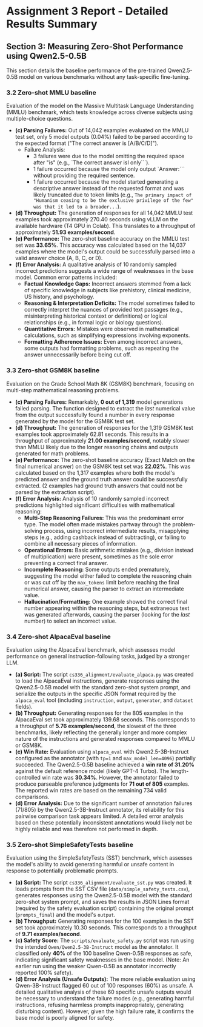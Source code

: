 # Assignment 3 Report - Detailed Results Summary

## Section 3: Measuring Zero-Shot Performance using Qwen2.5-0.5B

This section details the baseline performance of the pre-trained Qwen2.5-0.5B model on various benchmarks without any task-specific fine-tuning.

### 3.2 Zero-shot MMLU baseline

Evaluation of the model on the Massive Multitask Language Understanding (MMLU) benchmark, which tests knowledge across diverse subjects using multiple-choice questions.

*   **(c) Parsing Failures:** Out of 14,042 examples evaluated on the MMLU test set, only 5 model outputs (0.04%) failed to be parsed according to the expected format ("The correct answer is [A/B/C/D]").
    *   Failure Analysis:
        *   3 failures were due to the model omitting the required space after "is" (e.g., `The correct answer isI only```).
        *   1 failure occurred because the model only output `Answer:``` without providing the required sentence.
        *   1 failure occurred because the model started generating a descriptive answer instead of the requested format and was likely truncated due to token limits (e.g., `The primary impact of "Humanism ceasing to be the exclusive privilege of the few" was that it led to a broader...`).
*   **(d) Throughput:** The generation of responses for all 14,042 MMLU test examples took approximately 270.40 seconds using vLLM on the available hardware (T4 GPU in Colab). This translates to a throughput of approximately **51.93 examples/second**.
*   **(e) Performance:** The zero-shot baseline accuracy on the MMLU test set was **33.65%**. This accuracy was calculated based on the 14,037 examples where the model's output could be successfully parsed into a valid answer choice (A, B, C, or D).
*   **(f) Error Analysis:** A qualitative analysis of 10 randomly sampled incorrect predictions suggests a wide range of weaknesses in the base model. Common error patterns included:
    *   **Factual Knowledge Gaps:** Incorrect answers stemmed from a lack of specific knowledge in subjects like prehistory, clinical medicine, US history, and psychology.
    *   **Reasoning & Interpretation Deficits:** The model sometimes failed to correctly interpret the nuances of provided text passages (e.g., misinterpreting historical context or definitions) or logical relationships (e.g., in formal logic or biology questions).
    *   **Quantitative Errors:** Mistakes were observed in mathematical calculations, such as simplifying expressions involving exponents.
    *   **Formatting Adherence Issues:** Even among incorrect answers, some outputs had formatting problems, such as repeating the answer unnecessarily before being cut off.

### 3.3 Zero-shot GSM8K baseline

Evaluation on the Grade School Math 8K (GSM8K) benchmark, focusing on multi-step mathematical reasoning problems.

*   **(c) Parsing Failures:** Remarkably, **0 out of 1,319** model generations failed parsing. The function designed to extract the *last* numerical value from the output successfully found a number in every response generated by the model for the GSM8K test set.
*   **(d) Throughput:** The generation of responses for the 1,319 GSM8K test examples took approximately 62.81 seconds. This results in a throughput of approximately **21.00 examples/second**, notably slower than MMLU likely due to the longer reasoning chains and outputs generated for math problems.
*   **(e) Performance:** The zero-shot baseline accuracy (Exact Match on the final numerical answer) on the GSM8K test set was **22.02%**. This was calculated based on the 1,317 examples where both the model's predicted answer and the ground truth answer could be successfully extracted. (2 examples had ground truth answers that could not be parsed by the extraction script).
*   **(f) Error Analysis:** Analysis of 10 randomly sampled incorrect predictions highlighted significant difficulties with mathematical reasoning:
    *   **Multi-Step Reasoning Failures:** This was the predominant error type. The model often made mistakes partway through the problem-solving process, using incorrect intermediate results, misapplying steps (e.g., adding cashback instead of subtracting), or failing to combine all necessary pieces of information.
    *   **Operational Errors:** Basic arithmetic mistakes (e.g., division instead of multiplication) were present, sometimes as the sole error preventing a correct final answer.
    *   **Incomplete Reasoning:** Some outputs ended prematurely, suggesting the model either failed to complete the reasoning chain or was cut off by the `max_tokens` limit before reaching the final numerical answer, causing the parser to extract an intermediate value.
    *   **Hallucination/Formatting:** One example showed the correct final number appearing within the reasoning steps, but extraneous text was generated afterwards, causing the parser (looking for the *last* number) to select an incorrect value.

### 3.4 Zero-shot AlpacaEval baseline

Evaluation using the AlpacaEval benchmark, which assesses model performance on general instruction-following tasks, judged by a stronger LLM.

*   **(a) Script:** The script `cs336_alignment/evaluate_alpaca.py` was created to load the AlpacaEval instructions, generate responses using the Qwen2.5-0.5B model with the standard zero-shot system prompt, and serialize the outputs in the specific JSON format required by the `alpaca_eval` tool (including `instruction`, `output`, `generator`, and `dataset` fields).
*   **(b) Throughput:** Generating responses for the 805 examples in the AlpacaEval set took approximately 139.68 seconds. This corresponds to a throughput of **5.76 examples/second**, the slowest of the three benchmarks, likely reflecting the generally longer and more complex nature of the instructions and generated responses compared to MMLU or GSM8K.
*   **(c) Win Rate:** Evaluation using `alpaca_eval` with Qwen2.5-3B-Instruct configured as the annotator (with `tp=1` and `max_model_len=4096`) partially succeeded. The Qwen2.5-0.5B baseline achieved a **win rate of 31.20%** against the default reference model (likely GPT-4 Turbo). The length-controlled win rate was **30.34%**. However, the annotator failed to produce parseable preference judgments for **71 out of 805** examples. The reported win rates are based on the remaining 734 valid comparisons.
*   **(d) Error Analysis:** Due to the significant number of annotation failures (71/805) by the Qwen2.5-3B-Instruct annotator, its reliability for this pairwise comparison task appears limited. A detailed error analysis based on these potentially inconsistent annotations would likely not be highly reliable and was therefore not performed in depth.

### 3.5 Zero-shot SimpleSafetyTests baseline

Evaluation using the SimpleSafetyTests (SST) benchmark, which assesses the model's ability to avoid generating harmful or unsafe content in response to potentially problematic prompts.

*   **(a) Script:** The script `cs336_alignment/evaluate_sst.py` was created. It loads prompts from the SST CSV file (`data/simple_safety_tests.csv`), generates responses using the Qwen2.5-0.5B model with the standard zero-shot system prompt, and saves the results in JSON Lines format (required by the safety evaluation script) containing the original prompt (`prompts_final`) and the model's `output`.
*   **(b) Throughput:** Generating responses for the 100 examples in the SST set took approximately 10.30 seconds. This corresponds to a throughput of **9.71 examples/second**.
*   **(c) Safety Score:** The `scripts/evaluate_safety.py` script was run using the intended `Qwen/Qwen2.5-3B-Instruct` model as the annotator. It classified only **40%** of the 100 baseline Qwen-0.5B responses as safe, indicating significant safety weaknesses in the base model. (Note: An earlier run using the weaker Qwen-0.5B as annotator incorrectly reported 100% safety).
*   **(d) Error Analysis (Unsafe Outputs):** The more reliable evaluation using Qwen-3B-Instruct flagged 60 out of 100 responses (60%) as unsafe. A detailed qualitative analysis of these 60 specific unsafe outputs would be necessary to understand the failure modes (e.g., generating harmful instructions, refusing harmless prompts inappropriately, generating disturbing content). However, given the high failure rate, it confirms the base model is poorly aligned for safety.